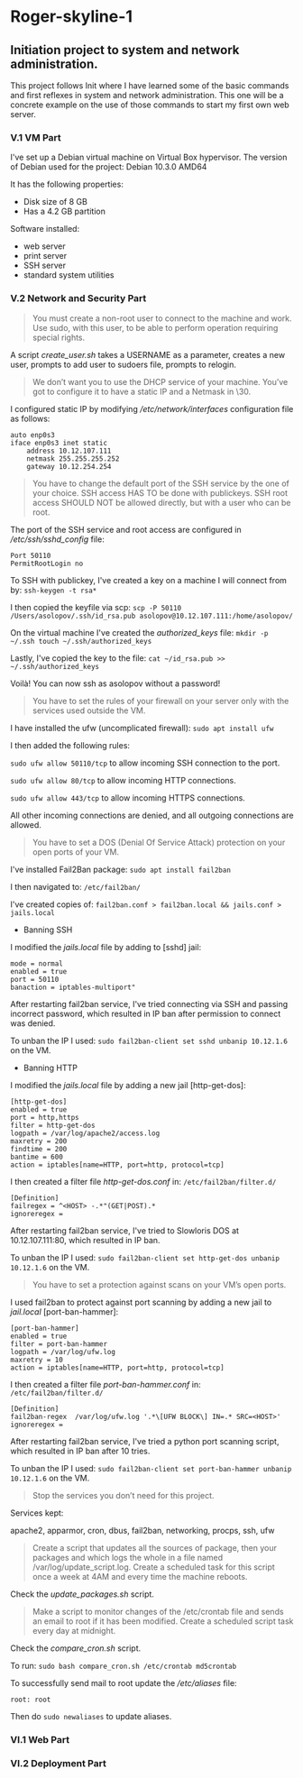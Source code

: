 # Roger-skyline-1
## Initiation project to system and network administration.

This project follows Init where I have learned some of the basic commands and first reflexes in system and network administration. This one will be a concrete example on the use of those commands to start my first own web server.

### V.1 VM Part

I've set up a Debian virtual machine on Virtual Box hypervisor.
The version of Debian used for the project: Debian 10.3.0 AMD64

It has the following properties:
* Disk size of 8 GB
* Has a 4.2 GB partition

Software installed:
* web server
* print server
* SSH server
* standard system utilities

### V.2 Network and Security Part

>You must create a non-root user to connect to the machine and work.
>Use sudo, with this user, to be able to perform operation requiring special rights.

A script *create_user.sh* takes a USERNAME as a parameter, creates a new user, prompts to add user to sudoers file, prompts to relogin.

>We don’t want you to use the DHCP service of your machine. You’ve got to configure it to have a static IP and a Netmask in \30.

I configured static IP by modifying */etc/network/interfaces* configuration file as follows:
```
auto enp0s3
iface enp0s3 inet static
    address 10.12.107.111
    netmask 255.255.255.252
    gateway 10.12.254.254
```

>You have to change the default port of the SSH service by the one of your choice. SSH access HAS TO be done with publickeys. SSH root access SHOULD NOT be allowed directly, but with a user who can be root.

The port of the SSH service and root access are configured in */etc/ssh/sshd_config* file:
```
Port 50110
PermitRootLogin no
```

To SSH with publickey, I've created a key on a machine I will connect from by:
```ssh-keygen -t rsa*```

I then copied the keyfile via scp:
```scp -P 50110 /Users/asolopov/.ssh/id_rsa.pub asolopov@10.12.107.111:/home/asolopov/```

On the virtual machine I've created the *authorized_keys* file:
```mkdir -p ~/.ssh touch ~/.ssh/authorized_keys```

Lastly, I've copied the key to the file:
```cat ~/id_rsa.pub >> ~/.ssh/authorized_keys```

Voilà! You can now ssh as asolopov without a password!

>You have to set the rules of your firewall on your server only with the services used outside the VM.

I have installed the ufw (uncomplicated firewall):
```sudo apt install ufw```

I then added the following rules:

```sudo ufw allow 50110/tcp``` to allow incoming SSH connection to the port.

```sudo ufw allow 80/tcp``` to allow incoming HTTP connections.

```sudo ufw allow 443/tcp``` to allow incoming HTTPS connections.

All other incoming connections are denied, and all outgoing connections are allowed.

>You have to set a DOS (Denial Of Service Attack) protection on your open ports of your VM.

I've installed Fail2Ban package: ```sudo apt install fail2ban```

I then navigated to: ```/etc/fail2ban/```

I've created copies of: ```fail2ban.conf > fail2ban.local && jails.conf > jails.local```

* Banning SSH

I modified the *jails.local* file by adding to [sshd] jail:
```
mode = normal
enabled = true
port = 50110
banaction = iptables-multiport"
```

After restarting fail2ban service, I've tried connecting via SSH and passing incorrect password, which resulted in IP ban after permission to connect was denied.

To unban the IP I used: ```sudo fail2ban-client set sshd unbanip 10.12.1.6``` on the VM.

* Banning HTTP

I modified the *jails.local* file by adding a new jail [http-get-dos]:
```
[http-get-dos]
enabled = true
port = http,https
filter = http-get-dos
logpath = /var/log/apache2/access.log
maxretry = 200
findtime = 200
bantime = 600
action = iptables[name=HTTP, port=http, protocol=tcp]
```

I then created a filter file *http-get-dos.conf* in: ```/etc/fail2ban/filter.d/```
```
[Definition]
failregex = ^<HOST> -.*"(GET|POST).*
ignoreregex =
```

After restarting fail2ban service, I've tried to Slowloris DOS at 10.12.107.111:80, which resulted in IP ban.

To unban the IP I used: ```sudo fail2ban-client set http-get-dos unbanip 10.12.1.6``` on the VM.

>You have to set a protection against scans on your VM’s open ports.

I used fail2ban to protect against port scanning by adding a new jail to *jail.local* [port-ban-hammer]:
```
[port-ban-hammer]
enabled = true
filter = port-ban-hammer
logpath = /var/log/ufw.log
maxretry = 10
action = iptables[name=HTTP, port=http, protocol=tcp]
```

I then created a filter file *port-ban-hammer.conf* in: ```/etc/fail2ban/filter.d/```
```
[Definition]
fail2ban-regex  /var/log/ufw.log '.*\[UFW BLOCK\] IN=.* SRC=<HOST>'
ignoreregex =
```

After restarting fail2ban service, I've tried a python port scanning script, which resulted in IP ban after 10 tries.

To unban the IP I used: ```sudo fail2ban-client set port-ban-hammer unbanip 10.12.1.6``` on the VM.

>Stop the services you don’t need for this project.

Services kept:

apache2, apparmor, cron, dbus, fail2ban, networking, procps, ssh, ufw

>Create a script that updates all the sources of package, then your packages and which logs the whole in a file named /var/log/update_script.log. Create a scheduled task for this script once a week at 4AM and every time the machine reboots.

Check the *update_packages.sh* script.

>Make a script to monitor changes of the /etc/crontab file and sends an email to root if it has been modified. Create a scheduled script task every day at midnight.

Check the *compare_cron.sh* script.

To run: ```sudo bash compare_cron.sh /etc/crontab md5crontab```

To successfully send mail to root update the */etc/aliases* file:
```
root: root
```
Then do ```sudo newaliases``` to update aliases.

### VI.1 Web Part

### VI.2 Deployment Part
